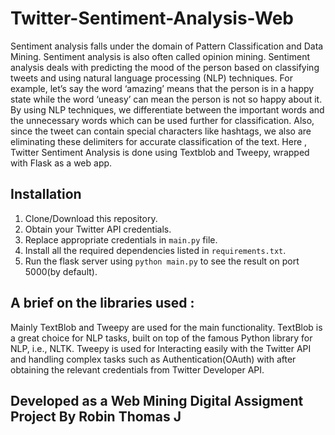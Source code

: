 # Twitter-Sentiment-Analysis-Web
Sentiment analysis falls under the domain of Pattern Classification and Data Mining. Sentiment analysis is also often called opinion mining. Sentiment analysis deals with predicting the mood of the person based on classifying tweets and using natural language processing (NLP) techniques. For example, let’s say the word ‘amazing’ means that the person is in a happy state while the word ‘uneasy’ can mean the person is not so happy about it. By using NLP techniques, we differentiate between the important words and the unnecessary words which can be used further for classification. Also, since the tweet can contain special characters like hashtags, we also are eliminating these delimiters for accurate classification of the text.
Here , Twitter Sentiment Analysis is done using Textblob and Tweepy, wrapped with Flask as a web app.


## Installation
1. Clone/Download this repository.
2. Obtain your Twitter API credentials.
3. Replace appropriate credentials in ```main.py``` file.
4. Install all the required dependencies listed in ```requirements.txt```.
5. Run the flask server using ```python main.py``` to see the result on port 5000(by default).

## A brief on the libraries used :
Mainly TextBlob and Tweepy are used for the main functionality. TextBlob is a great choice for NLP tasks, built on top of the famous Python library for NLP, i.e., NLTK.
Tweepy is used for Interacting easily with the Twitter API and handling complex tasks such as Authentication(OAuth) with after obtaining the relevant credentials from Twitter Developer API.

## Developed as a Web Mining Digital Assigment Project By Robin Thomas J




